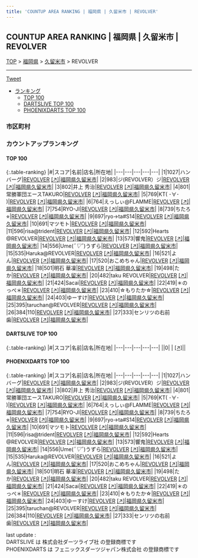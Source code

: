```yaml
---
title: 'COUNTUP AREA RANKING | 福岡県 | 久留米市 | REVOLVER'
---
```

## COUNTUP AREA RANKING | 福岡県 | 久留米市 | REVOLVER

[TOP](/darts/rank/) > [福岡県](/darts/rank/福岡県/) > [久留米市](/darts/rank/福岡県/久留米市/) > REVOLVER

___

<a href="https://twitter.com/share?ref_src=twsrc%5Etfw" data-text="COUNTUP AREA RANKING | 福岡県久留米市REVOLVER" class="twitter-share-button" data-hashtags="DARTSLIVE,PHOENIXDARTS,darts,ダーツ" data-show-count="false">Tweet</a>

* [ランキング](#カウントアップランキング)
    * [TOP 100](#top-100)
    * [DARTSLIVE TOP 100](#dartslive-top-100)
    * [PHOENIXDARTS TOP 100](#phoenixdarts-top-100)

### 市区町村

<ul>

</ul>

### カウントアップランキング

#### TOP 100



{:.table-ranking}
|#|スコア|名前|店名|所在地|
|---|---|---|---|---|
|1|1027|<span class="rank-name-pd">ハンバーグ</span>|<a href="/darts/rank/shops/96547.html">REVOLVER</a> <a href="https://vs.phoenixdarts.com/jp/shop/shopDetailInfo/s_96547?s_seq=96547">[↗]</a>|<a href="/darts/rank/福岡県/久留米市">福岡県久留米市</a>|
|2|983|<span class="rank-name-pd">ジ(REVOLVER）ジ</span>|<a href="/darts/rank/shops/96547.html">REVOLVER</a> <a href="https://vs.phoenixdarts.com/jp/shop/shopDetailInfo/s_96547?s_seq=96547">[↗]</a>|<a href="/darts/rank/福岡県/久留米市">福岡県久留米市</a>|
|3|802|<span class="rank-name-pd"><span class="pro-icon-pd"></span>井上 秀治</span>|<a href="/darts/rank/shops/96547.html">REVOLVER</a> <a href="https://vs.phoenixdarts.com/jp/shop/shopDetailInfo/s_96547?s_seq=96547">[↗]</a>|<a href="/darts/rank/福岡県/久留米市">福岡県久留米市</a>|
|4|801|<span class="rank-name-pd">常勝軍団エースTAKURO</span>|<a href="/darts/rank/shops/96547.html">REVOLVER</a> <a href="https://vs.phoenixdarts.com/jp/shop/shopDetailInfo/s_96547?s_seq=96547">[↗]</a>|<a href="/darts/rank/福岡県/久留米市">福岡県久留米市</a>|
|5|769|<span class="rank-name-pd">KT( ･∀･ )</span>|<a href="/darts/rank/shops/96547.html">REVOLVER</a> <a href="https://vs.phoenixdarts.com/jp/shop/shopDetailInfo/s_96547?s_seq=96547">[↗]</a>|<a href="/darts/rank/福岡県/久留米市">福岡県久留米市</a>|
|6|764|<span class="rank-name-pd">えっしぃ@FLAMME</span>|<a href="/darts/rank/shops/96547.html">REVOLVER</a> <a href="https://vs.phoenixdarts.com/jp/shop/shopDetailInfo/s_96547?s_seq=96547">[↗]</a>|<a href="/darts/rank/福岡県/久留米市">福岡県久留米市</a>|
|7|754|<span class="rank-name-pd">RYO-JI</span>|<a href="/darts/rank/shops/96547.html">REVOLVER</a> <a href="https://vs.phoenixdarts.com/jp/shop/shopDetailInfo/s_96547?s_seq=96547">[↗]</a>|<a href="/darts/rank/福岡県/久留米市">福岡県久留米市</a>|
|8|739|<span class="rank-name-pd">ちたろ⭐︎</span>|<a href="/darts/rank/shops/96547.html">REVOLVER</a> <a href="https://vs.phoenixdarts.com/jp/shop/shopDetailInfo/s_96547?s_seq=96547">[↗]</a>|<a href="/darts/rank/福岡県/久留米市">福岡県久留米市</a>|
|9|697|<span class="rank-name-pd">ryo→ta#S14</span>|<a href="/darts/rank/shops/96547.html">REVOLVER</a> <a href="https://vs.phoenixdarts.com/jp/shop/shopDetailInfo/s_96547?s_seq=96547">[↗]</a>|<a href="/darts/rank/福岡県/久留米市">福岡県久留米市</a>|
|10|691|<span class="rank-name-pd">マツモト</span>|<a href="/darts/rank/shops/96547.html">REVOLVER</a> <a href="https://vs.phoenixdarts.com/jp/shop/shopDetailInfo/s_96547?s_seq=96547">[↗]</a>|<a href="/darts/rank/福岡県/久留米市">福岡県久留米市</a>|
|11|596|<span class="rank-name-pd">risa@trident</span>|<a href="/darts/rank/shops/96547.html">REVOLVER</a> <a href="https://vs.phoenixdarts.com/jp/shop/shopDetailInfo/s_96547?s_seq=96547">[↗]</a>|<a href="/darts/rank/福岡県/久留米市">福岡県久留米市</a>|
|12|592|<span class="rank-name-pd">Hearts @REVOLVER</span>|<a href="/darts/rank/shops/96547.html">REVOLVER</a> <a href="https://vs.phoenixdarts.com/jp/shop/shopDetailInfo/s_96547?s_seq=96547">[↗]</a>|<a href="/darts/rank/福岡県/久留米市">福岡県久留米市</a>|
|13|573|<span class="rank-name-pd">響鬼</span>|<a href="/darts/rank/shops/96547.html">REVOLVER</a> <a href="https://vs.phoenixdarts.com/jp/shop/shopDetailInfo/s_96547?s_seq=96547">[↗]</a>|<a href="/darts/rank/福岡県/久留米市">福岡県久留米市</a>|
|14|556|<span class="rank-name-pd">Ume(*ﾟ▽ﾟ*)うずら</span>|<a href="/darts/rank/shops/96547.html">REVOLVER</a> <a href="https://vs.phoenixdarts.com/jp/shop/shopDetailInfo/s_96547?s_seq=96547">[↗]</a>|<a href="/darts/rank/福岡県/久留米市">福岡県久留米市</a>|
|15|535|<span class="rank-name-pd">Haruka@REVOLVER</span>|<a href="/darts/rank/shops/96547.html">REVOLVER</a> <a href="https://vs.phoenixdarts.com/jp/shop/shopDetailInfo/s_96547?s_seq=96547">[↗]</a>|<a href="/darts/rank/福岡県/久留米市">福岡県久留米市</a>|
|16|521|<span class="rank-name-pd">よん</span>|<a href="/darts/rank/shops/96547.html">REVOLVER</a> <a href="https://vs.phoenixdarts.com/jp/shop/shopDetailInfo/s_96547?s_seq=96547">[↗]</a>|<a href="/darts/rank/福岡県/久留米市">福岡県久留米市</a>|
|17|520|<span class="rank-name-pd">おこめちゃん</span>|<a href="/darts/rank/shops/96547.html">REVOLVER</a> <a href="https://vs.phoenixdarts.com/jp/shop/shopDetailInfo/s_96547?s_seq=96547">[↗]</a>|<a href="/darts/rank/福岡県/久留米市">福岡県久留米市</a>|
|18|501|<span class="rank-name-pd">明石 華凜</span>|<a href="/darts/rank/shops/96547.html">REVOLVER</a> <a href="https://vs.phoenixdarts.com/jp/shop/shopDetailInfo/s_96547?s_seq=96547">[↗]</a>|<a href="/darts/rank/福岡県/久留米市">福岡県久留米市</a>|
|19|498|<span class="rank-name-pd">たか</span>|<a href="/darts/rank/shops/96547.html">REVOLVER</a> <a href="https://vs.phoenixdarts.com/jp/shop/shopDetailInfo/s_96547?s_seq=96547">[↗]</a>|<a href="/darts/rank/福岡県/久留米市">福岡県久留米市</a>|
|20|482|<span class="rank-name-pd">taku REVOLVER</span>|<a href="/darts/rank/shops/96547.html">REVOLVER</a> <a href="https://vs.phoenixdarts.com/jp/shop/shopDetailInfo/s_96547?s_seq=96547">[↗]</a>|<a href="/darts/rank/福岡県/久留米市">福岡県久留米市</a>|
|21|424|<span class="rank-name-pd">Sacai</span>|<a href="/darts/rank/shops/96547.html">REVOLVER</a> <a href="https://vs.phoenixdarts.com/jp/shop/shopDetailInfo/s_96547?s_seq=96547">[↗]</a>|<a href="/darts/rank/福岡県/久留米市">福岡県久留米市</a>|
|22|419|<span class="rank-name-pd">＊のっぺ＊</span>|<a href="/darts/rank/shops/96547.html">REVOLVER</a> <a href="https://vs.phoenixdarts.com/jp/shop/shopDetailInfo/s_96547?s_seq=96547">[↗]</a>|<a href="/darts/rank/福岡県/久留米市">福岡県久留米市</a>|
|23|410|<span class="rank-name-pd">☆もりたか☆</span>|<a href="/darts/rank/shops/96547.html">REVOLVER</a> <a href="https://vs.phoenixdarts.com/jp/shop/shopDetailInfo/s_96547?s_seq=96547">[↗]</a>|<a href="/darts/rank/福岡県/久留米市">福岡県久留米市</a>|
|24|403|<span class="rank-name-pd">ゆーすけ</span>|<a href="/darts/rank/shops/96547.html">REVOLVER</a> <a href="https://vs.phoenixdarts.com/jp/shop/shopDetailInfo/s_96547?s_seq=96547">[↗]</a>|<a href="/darts/rank/福岡県/久留米市">福岡県久留米市</a>|
|25|395|<span class="rank-name-pd">taruchan@REVOLVER</span>|<a href="/darts/rank/shops/96547.html">REVOLVER</a> <a href="https://vs.phoenixdarts.com/jp/shop/shopDetailInfo/s_96547?s_seq=96547">[↗]</a>|<a href="/darts/rank/福岡県/久留米市">福岡県久留米市</a>|
|26|384|<span class="rank-name-pd">110</span>|<a href="/darts/rank/shops/96547.html">REVOLVER</a> <a href="https://vs.phoenixdarts.com/jp/shop/shopDetailInfo/s_96547?s_seq=96547">[↗]</a>|<a href="/darts/rank/福岡県/久留米市">福岡県久留米市</a>|
|27|333|<span class="rank-name-pd">センリツの右前歯</span>|<a href="/darts/rank/shops/96547.html">REVOLVER</a> <a href="https://vs.phoenixdarts.com/jp/shop/shopDetailInfo/s_96547?s_seq=96547">[↗]</a>|<a href="/darts/rank/福岡県/久留米市">福岡県久留米市</a>|


#### DARTSLIVE TOP 100



{:.table-ranking}
|#|スコア|名前|店名|所在地|
|---|---|---|---|---|
||0|<span class="rank-name-dl"> </span>|<a href="/darts/rank/shops/.html"></a> <a href="">[↗]</a>|<a href="/darts/rank//"></a>|


#### PHOENIXDARTS TOP 100



{:.table-ranking}
|#|スコア|名前|店名|所在地|
|---|---|---|---|---|
|1|1027|<span class="rank-name-pd">ハンバーグ</span>|<a href="/darts/rank/shops/96547.html">REVOLVER</a> <a href="https://vs.phoenixdarts.com/jp/shop/shopDetailInfo/s_96547?s_seq=96547">[↗]</a>|<a href="/darts/rank/福岡県/久留米市">福岡県久留米市</a>|
|2|983|<span class="rank-name-pd">ジ(REVOLVER）ジ</span>|<a href="/darts/rank/shops/96547.html">REVOLVER</a> <a href="https://vs.phoenixdarts.com/jp/shop/shopDetailInfo/s_96547?s_seq=96547">[↗]</a>|<a href="/darts/rank/福岡県/久留米市">福岡県久留米市</a>|
|3|802|<span class="rank-name-pd"><span class="pro-icon-pd"></span>井上 秀治</span>|<a href="/darts/rank/shops/96547.html">REVOLVER</a> <a href="https://vs.phoenixdarts.com/jp/shop/shopDetailInfo/s_96547?s_seq=96547">[↗]</a>|<a href="/darts/rank/福岡県/久留米市">福岡県久留米市</a>|
|4|801|<span class="rank-name-pd">常勝軍団エースTAKURO</span>|<a href="/darts/rank/shops/96547.html">REVOLVER</a> <a href="https://vs.phoenixdarts.com/jp/shop/shopDetailInfo/s_96547?s_seq=96547">[↗]</a>|<a href="/darts/rank/福岡県/久留米市">福岡県久留米市</a>|
|5|769|<span class="rank-name-pd">KT( ･∀･ )</span>|<a href="/darts/rank/shops/96547.html">REVOLVER</a> <a href="https://vs.phoenixdarts.com/jp/shop/shopDetailInfo/s_96547?s_seq=96547">[↗]</a>|<a href="/darts/rank/福岡県/久留米市">福岡県久留米市</a>|
|6|764|<span class="rank-name-pd">えっしぃ@FLAMME</span>|<a href="/darts/rank/shops/96547.html">REVOLVER</a> <a href="https://vs.phoenixdarts.com/jp/shop/shopDetailInfo/s_96547?s_seq=96547">[↗]</a>|<a href="/darts/rank/福岡県/久留米市">福岡県久留米市</a>|
|7|754|<span class="rank-name-pd">RYO-JI</span>|<a href="/darts/rank/shops/96547.html">REVOLVER</a> <a href="https://vs.phoenixdarts.com/jp/shop/shopDetailInfo/s_96547?s_seq=96547">[↗]</a>|<a href="/darts/rank/福岡県/久留米市">福岡県久留米市</a>|
|8|739|<span class="rank-name-pd">ちたろ⭐︎</span>|<a href="/darts/rank/shops/96547.html">REVOLVER</a> <a href="https://vs.phoenixdarts.com/jp/shop/shopDetailInfo/s_96547?s_seq=96547">[↗]</a>|<a href="/darts/rank/福岡県/久留米市">福岡県久留米市</a>|
|9|697|<span class="rank-name-pd">ryo→ta#S14</span>|<a href="/darts/rank/shops/96547.html">REVOLVER</a> <a href="https://vs.phoenixdarts.com/jp/shop/shopDetailInfo/s_96547?s_seq=96547">[↗]</a>|<a href="/darts/rank/福岡県/久留米市">福岡県久留米市</a>|
|10|691|<span class="rank-name-pd">マツモト</span>|<a href="/darts/rank/shops/96547.html">REVOLVER</a> <a href="https://vs.phoenixdarts.com/jp/shop/shopDetailInfo/s_96547?s_seq=96547">[↗]</a>|<a href="/darts/rank/福岡県/久留米市">福岡県久留米市</a>|
|11|596|<span class="rank-name-pd">risa@trident</span>|<a href="/darts/rank/shops/96547.html">REVOLVER</a> <a href="https://vs.phoenixdarts.com/jp/shop/shopDetailInfo/s_96547?s_seq=96547">[↗]</a>|<a href="/darts/rank/福岡県/久留米市">福岡県久留米市</a>|
|12|592|<span class="rank-name-pd">Hearts @REVOLVER</span>|<a href="/darts/rank/shops/96547.html">REVOLVER</a> <a href="https://vs.phoenixdarts.com/jp/shop/shopDetailInfo/s_96547?s_seq=96547">[↗]</a>|<a href="/darts/rank/福岡県/久留米市">福岡県久留米市</a>|
|13|573|<span class="rank-name-pd">響鬼</span>|<a href="/darts/rank/shops/96547.html">REVOLVER</a> <a href="https://vs.phoenixdarts.com/jp/shop/shopDetailInfo/s_96547?s_seq=96547">[↗]</a>|<a href="/darts/rank/福岡県/久留米市">福岡県久留米市</a>|
|14|556|<span class="rank-name-pd">Ume(*ﾟ▽ﾟ*)うずら</span>|<a href="/darts/rank/shops/96547.html">REVOLVER</a> <a href="https://vs.phoenixdarts.com/jp/shop/shopDetailInfo/s_96547?s_seq=96547">[↗]</a>|<a href="/darts/rank/福岡県/久留米市">福岡県久留米市</a>|
|15|535|<span class="rank-name-pd">Haruka@REVOLVER</span>|<a href="/darts/rank/shops/96547.html">REVOLVER</a> <a href="https://vs.phoenixdarts.com/jp/shop/shopDetailInfo/s_96547?s_seq=96547">[↗]</a>|<a href="/darts/rank/福岡県/久留米市">福岡県久留米市</a>|
|16|521|<span class="rank-name-pd">よん</span>|<a href="/darts/rank/shops/96547.html">REVOLVER</a> <a href="https://vs.phoenixdarts.com/jp/shop/shopDetailInfo/s_96547?s_seq=96547">[↗]</a>|<a href="/darts/rank/福岡県/久留米市">福岡県久留米市</a>|
|17|520|<span class="rank-name-pd">おこめちゃん</span>|<a href="/darts/rank/shops/96547.html">REVOLVER</a> <a href="https://vs.phoenixdarts.com/jp/shop/shopDetailInfo/s_96547?s_seq=96547">[↗]</a>|<a href="/darts/rank/福岡県/久留米市">福岡県久留米市</a>|
|18|501|<span class="rank-name-pd">明石 華凜</span>|<a href="/darts/rank/shops/96547.html">REVOLVER</a> <a href="https://vs.phoenixdarts.com/jp/shop/shopDetailInfo/s_96547?s_seq=96547">[↗]</a>|<a href="/darts/rank/福岡県/久留米市">福岡県久留米市</a>|
|19|498|<span class="rank-name-pd">たか</span>|<a href="/darts/rank/shops/96547.html">REVOLVER</a> <a href="https://vs.phoenixdarts.com/jp/shop/shopDetailInfo/s_96547?s_seq=96547">[↗]</a>|<a href="/darts/rank/福岡県/久留米市">福岡県久留米市</a>|
|20|482|<span class="rank-name-pd">taku REVOLVER</span>|<a href="/darts/rank/shops/96547.html">REVOLVER</a> <a href="https://vs.phoenixdarts.com/jp/shop/shopDetailInfo/s_96547?s_seq=96547">[↗]</a>|<a href="/darts/rank/福岡県/久留米市">福岡県久留米市</a>|
|21|424|<span class="rank-name-pd">Sacai</span>|<a href="/darts/rank/shops/96547.html">REVOLVER</a> <a href="https://vs.phoenixdarts.com/jp/shop/shopDetailInfo/s_96547?s_seq=96547">[↗]</a>|<a href="/darts/rank/福岡県/久留米市">福岡県久留米市</a>|
|22|419|<span class="rank-name-pd">＊のっぺ＊</span>|<a href="/darts/rank/shops/96547.html">REVOLVER</a> <a href="https://vs.phoenixdarts.com/jp/shop/shopDetailInfo/s_96547?s_seq=96547">[↗]</a>|<a href="/darts/rank/福岡県/久留米市">福岡県久留米市</a>|
|23|410|<span class="rank-name-pd">☆もりたか☆</span>|<a href="/darts/rank/shops/96547.html">REVOLVER</a> <a href="https://vs.phoenixdarts.com/jp/shop/shopDetailInfo/s_96547?s_seq=96547">[↗]</a>|<a href="/darts/rank/福岡県/久留米市">福岡県久留米市</a>|
|24|403|<span class="rank-name-pd">ゆーすけ</span>|<a href="/darts/rank/shops/96547.html">REVOLVER</a> <a href="https://vs.phoenixdarts.com/jp/shop/shopDetailInfo/s_96547?s_seq=96547">[↗]</a>|<a href="/darts/rank/福岡県/久留米市">福岡県久留米市</a>|
|25|395|<span class="rank-name-pd">taruchan@REVOLVER</span>|<a href="/darts/rank/shops/96547.html">REVOLVER</a> <a href="https://vs.phoenixdarts.com/jp/shop/shopDetailInfo/s_96547?s_seq=96547">[↗]</a>|<a href="/darts/rank/福岡県/久留米市">福岡県久留米市</a>|
|26|384|<span class="rank-name-pd">110</span>|<a href="/darts/rank/shops/96547.html">REVOLVER</a> <a href="https://vs.phoenixdarts.com/jp/shop/shopDetailInfo/s_96547?s_seq=96547">[↗]</a>|<a href="/darts/rank/福岡県/久留米市">福岡県久留米市</a>|
|27|333|<span class="rank-name-pd">センリツの右前歯</span>|<a href="/darts/rank/shops/96547.html">REVOLVER</a> <a href="https://vs.phoenixdarts.com/jp/shop/shopDetailInfo/s_96547?s_seq=96547">[↗]</a>|<a href="/darts/rank/福岡県/久留米市">福岡県久留米市</a>|


<div class="footer border-top border-gray-light mt-5 pt-3 text-right text-gray">
    last update : <span style="font-weight: italic" id="foot_last_modified"></span><br />
    DARTSLIVE は 株式会社ダーツライブ社 の登録商標です<br />
    PHOENIXDARTS は フェニックスダーツジャパン株式会社 の登録商標です<br />
</div>

<script src="https://cdnjs.cloudflare.com/ajax/libs/jquery.tablesorter/2.31.3/js/jquery.tablesorter.min.js" integrity="sha512-qzgd5cYSZcosqpzpn7zF2ZId8f/8CHmFKZ8j7mU4OUXTNRd5g+ZHBPsgKEwoqxCtdQvExE5LprwwPAgoicguNg==" crossorigin="anonymous" referrerpolicy="no-referrer"></script>
<link rel="stylesheet" href="https://cdnjs.cloudflare.com/ajax/libs/jquery.tablesorter/2.31.3/css/theme.default.min.css" integrity="sha512-wghhOJkjQX0Lh3NSWvNKeZ0ZpNn+SPVXX1Qyc9OCaogADktxrBiBdKGDoqVUOyhStvMBmJQ8ZdMHiR3wuEq8+w==" crossorigin="anonymous" referrerpolicy="no-referrer" />
<script>
$(function() {
    $(".table-ranking").tablesorter({sortList:[[0, 0]]});
    $("#foot_last_modified").text(formatDate(new Date(document.lastModified), 'yyyy-MM-dd HH:mm:ss'));
});
</script>

<script async src="https://platform.twitter.com/widgets.js" charset="utf-8"></script>